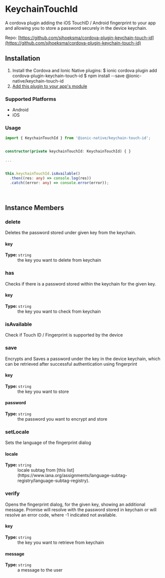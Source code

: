 # KeychainTouchId 


A cordova plugin adding the iOS TouchID / Android fingerprint to your
app and allowing you to store a password securely in the device keychain.


Repo: [https://github.com/sjhoeksma/cordova-plugin-keychain-touch-id](https://github.com/sjhoeksma/cordova-plugin-keychain-touch-id)



## Installation 

<ol>
<li>Install the Cordova and Ionic Native plugins:
<code-block language="shell">$ ionic cordova plugin add cordova-plugin-keychain-touch-id
$ npm install --save @ionic-native/keychain-touch-id
</code-block>
</li>
<li><a href="/docs/native/#Add_Plugins_to_Your_App_Module">Add this plugin to your app's module</a></li>
</ol>



### Supported Platforms

* Android
* iOS




### Usage


```typescript
import { KeychainTouchId } from '@ionic-native/keychain-touch-id';


constructor(private keychainTouchId: KeychainTouchId) { }

...


this.keychainTouchId.isAvailable()
  .then((res: any) => console.log(res))
  .catch((error: any) => console.error(error));

```




<p><br></p>

## Instance Members

### delete

Deletes the password stored under given key from the keychain.

<dl>
<dt><h4>key</h4><strong>Type: </strong><code>string</code></dt>
<dd>the key you want to delete from keychain</dd>
</dl>

### has

Checks if there is a password stored within the keychain for the given key.

<dl>
<dt><h4>key</h4><strong>Type: </strong><code>string</code></dt>
<dd>the key you want to check from keychain</dd>
</dl>

### isAvailable

Check if Touch ID / Fingerprint is supported by the device

### save

Encrypts and Saves a password under the key in the device keychain, which can be retrieved after
successful authentication using fingerprint

<dl>
<dt><h4>key</h4><strong>Type: </strong><code>string</code></dt>
<dd>the key you want to store</dd><dt><h4>password</h4><strong>Type: </strong><code>string</code></dt>
<dd>the password you want to encrypt and store</dd>
</dl>

### setLocale

Sets the language of the fingerprint dialog

<dl>
<dt><h4>locale</h4><strong>Type: </strong><code>string</code></dt>
<dd>locale subtag from [this list](https://www.iana.org/assignments/language-subtag-registry/language-subtag-registry).
</dd>
</dl>

### verify

Opens the fingerprint dialog, for the given key, showing an additional message. Promise will resolve
with the password stored in keychain or will resolve an error code, where -1 indicated not available.

<dl>
<dt><h4>key</h4><strong>Type: </strong><code>string</code></dt>
<dd>the key you want to retrieve from keychain</dd><dt><h4>message</h4><strong>Type: </strong><code>string</code></dt>
<dd>a message to the user</dd>
</dl>

<p><br></p>

